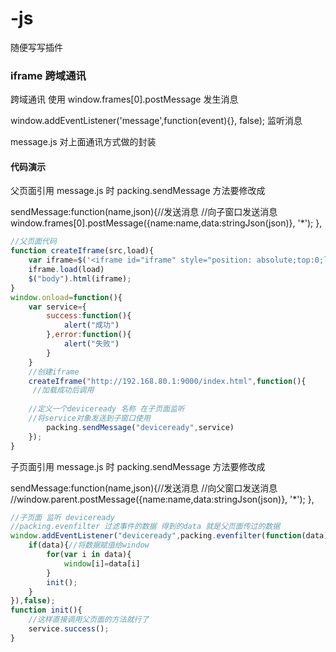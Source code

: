 # -js
随便写写插件

### iframe 跨域通讯 

跨域通讯  使用 window.frames[0].postMessage 发生消息 

window.addEventListener('message',function(event){}, false); 监听消息

message.js 对上面通讯方式做的封装

#### 代码演示

父页面引用 message.js 时 
packing.sendMessage 方法要修改成

sendMessage:function(name,json){//发送消息
		//向子窗口发送消息
		window.frames[0].postMessage({name:name,data:stringJson(json)}, '*');
},

```javascript
//父页面代码
function createIframe(src,load){
	var iframe=$('<iframe id="iframe" style="position: absolute;top:0;left:0;height:100%;width:100%;margin: 0; padding: 0;border: 0;" src="'+src+'"></iframe>');
	iframe.load(load)
	$("body").html(iframe);
}
window.onload=function(){
    var service={
        success:function(){
            alert("成功")
        },error:function(){
            alert("失败")
        }
    }
    //创建iframe  
	createIframe("http://192.168.80.1:9000/index.html",function(){
     //加载成功后调用
        
    //定义一个deviceready 名称 在子页面监听
    //将service对象发送到子窗口使用
		packing.sendMessage("deviceready",service)
	});
}
```

子页面引用 message.js 时 
packing.sendMessage 方法要修改成

sendMessage:function(name,json){//发送消息
	//向父窗口发送消息
	//window.parent.postMessage({name:name,data:stringJson(json)}, '*');
},

```javascript
//子页面 监听 deviceready
//packing.evenfilter 过滤事件的数据 得到的data 就是父页面传过的数据 
window.addEventListener("deviceready",packing.evenfilter(function(data){
	if(data){//将数据赋值给window
		for(var i in data){
			window[i]=data[i]
		}
		init();
	}
}),false);
function init(){
    //这样直接调用父页面的方法就行了
    service.success();
}
```


